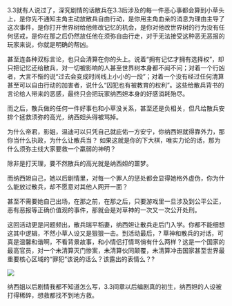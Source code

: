 3.3就有人说过了，深究剧情的话散兵在3.3后涉及的每一件恶心事都会算到小草头上，是你先不通知主角主动放散兵自由行动，是你用主角血亲的消息为理由主导了这次事件，是你打开世界树给他修改记忆的机会，是你对他改世界树的行为没有任何惩戒，是你在那之后仍然放任他在须弥自由行走，对于无法接受这种恶无恶报的玩家来说，你就是明确的帮凶。

甚至连各种双标言论，也只会清算在你的头上。说着“拥有记忆才拥有选择权”，却只把记忆还给散兵，对一切被影响的人甚至世界树本身都不闻不问；对着一个行凶者，大言不惭的说“过去会变成时间线上小小的一段”；对着一个没有经过任何清算甚至可以自由行动的加害者，说什么“囚犯也有被教育的权利”。这些给散兵背书的言论给人带来的恶感，最终只会把玩家纳西妲本身的好感消耗殆尽。

而之后，散兵做的任何一件好事也和小草没关系，甚至还是负相关，但凡给散兵安排个拯救须弥的高光，纳西妲头得被骂掉。

为什么帝君，影姐，温迪可以只凭自己就庇佑一方安宁，你纳西妲就得靠外力，那你当什么执政，为什么让散兵当？
如果这就是你的下大棋，唯实力论的话，那为什么须弥主线大家要救一个羸弱的神明？

除非是打天理，要不然散兵的高光就是纳西妲的噩梦。

而纳西妲自己，她以后剧情里，对每一个罪人的惩处都会显得她格外虚伪，你为什么能放过散兵，却不愿意对其他人网开一面？

甚至不需要她自己出场，在那之前，在那之后，只要游戏里一旦涉及到公平公正，恶有恶报等正确价值观的事件，那就会是对草神的一次又一次公开处刑。

这回活动更是问题频出，散兵瑞平稻妻，纳西妲让散兵走后门入学。你都不能细想这其中逻辑，不然小草人设又是狠狠一击。到活动最后，? 草神和散兵的对话，可真是温馨和谐啊，不看背景故事，和小情侣打情骂俏有什么两样？这是一个国家的最高官员，对一个未清算灭门惨案，未清算伙同颠覆，未清算冲击国家甚至世界最重要核心区域的“罪犯”该说的话么？该露出的表情么？?

![](https://img.nga.178.com/attachments/mon_202305/05/l2Q8t3b-41s0K12T3cSm8-8y.jpg)

纳西姐以后剧情我都不知道怎么写，3.3间章以后编剧真的初生，纳西妲的人设被打得稀碎，想救都找不到地方救。
